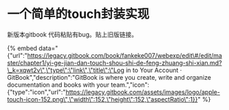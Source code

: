 # 一个简单的touch封装实现

新版本gitbook 代码粘贴有bug。贴上旧版链接。

{% embed data="{\"url\":\"https://legacy.gitbook.com/book/fankeke007/webexp/edit\#/edit/master/chapter1/yi-ge-jian-dan-touch-shou-shi-de-feng-zhuang-shi-xian.md?\_k=xqwt2v\",\"type\":\"link\",\"title\":\"Log in to Your Account · GitBook\",\"description\":\"GitBook is where you create, write and organize documentation and books with your team.\",\"icon\":{\"type\":\"icon\",\"url\":\"https://legacy.gitbook.com/assets/images/logo/apple-touch-icon-152.png\",\"width\":152,\"height\":152,\"aspectRatio\":1}}" %}



